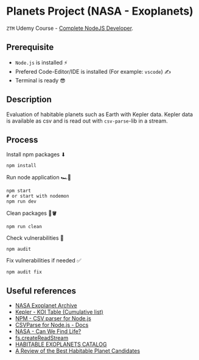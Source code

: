# Planets Project (NASA - Exoplanets)

`ZTM` Udemy Course - [Complete NodeJS Developer](https://www.udemy.com/course/complete-nodejs-developer-zero-to-mastery).

## Prerequisite

- `Node.js` is installed ⚡
- Prefered Code-Editor/IDE is installed (For example: `vscode`) ✍
- Terminal is ready 😎

## Description

Evaluation of habitable planets such as Earth with Kepler data. Kepler data is available as csv and is read out with `csv-parse`-lib in a stream.

## Process

Install npm packages ⬇

```shell
npm install
```

Run node application 🏎️💨

```shell
npm start
# or start with nodemon
npm run dev
```

Clean packages 🧹🪣

```shell
npm run clean
```

Check vulnerabilities 🤔

```shell
npm audit
```

Fix vulnerabilities if needed ✅

```shell
npm audit fix
```

## Useful references

- [NASA Exoplanet Archive](https://exoplanetarchive.ipac.caltech.edu/docs/data.html)
- [Kepler - KOI Table (Cumulative list)](https://exoplanetarchive.ipac.caltech.edu/cgi-bin/TblView/nph-tblView?app=ExoTbls&config=cumulative)
- [NPM - CSV parser for Node.js](https://www.npmjs.com/package/csv-parse)
- [CSVParse for Node.js - Docs](https://csv.js.org/parse/)
- [NASA - Can We Find Life?](https://science.nasa.gov/exoplanets/can-we-find-life/)
- [fs.createReadStream](https://nodejs.org/api/fs.html#fs_fs_createreadstream_path_options)
- [HABITABLE EXOPLANETS CATALOG](https://phl.upr.edu/projects/habitable-exoplanets-catalog)
- [A Review of the Best Habitable Planet Candidates](https://www.centauri-dreams.org/2015/01/30/a-review-of-the-best-habitable-planet-candidates/)
